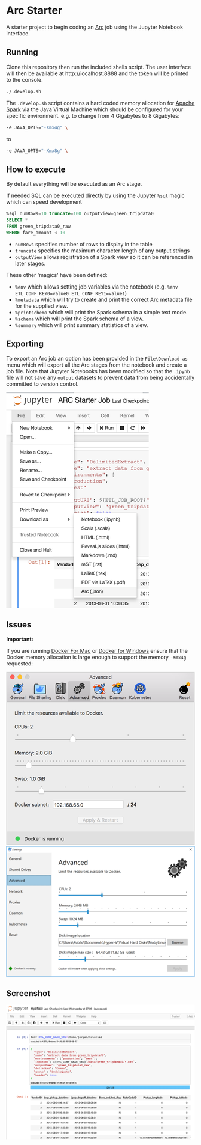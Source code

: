 # Arc Starter

A starter project to begin coding an [Arc](https://github.com/aglenergy/arc) job using the Jupyter Notebook interface.

## Running

Clone this repository then run the included shells script. The user interface will then be available at http://localhost:8888 and the token will be printed to the console.

```bash
./.develop.sh
```

The `.develop.sh` script contains a hard coded memory allocation for [Apache Spark](https://spark.apache.org/) via the Java Virtual Machine which should be configured for your specific environment. e.g. to change from 4 Gigabytes to 8 Gigabytes:

```bash
-e JAVA_OPTS="-Xmx4g" \
```

to 

```bash
-e JAVA_OPTS="-Xmx8g" \
```
## How to execute

By default everything will be executed as an Arc stage.

If needed SQL can be executed directly by using the Jupyter `%sql` magic which can speed development 

```sql
%sql numRows=10 truncate=100 outputView=green_tripdata0
SELECT * 
FROM green_tripdata0_raw
WHERE fare_amount < 10
```

- `numRows` specifies number of rows to display in the table
- `truncate` specifies the maximum character length of any output strings
- `outputView` allows registration of a Spark view so it can be referenced in later stages.

These other 'magics' have been defined:

- `%env` which allows setting job variables via the notebook (e.g. `%env ETL_CONF_KEY0=value0 ETL_CONF_KEY1=value1`)
- `%metadata` which will try to create and print the correct Arc metadata file for the supplied view.
- `%printschema` which will print the Spark schema in a simple text mode.
- `%schema` which will print the Spark schema of a view.
- `%summary` which will print summary statistics of a view.

## Exporting

To export an Arc job an option has been provided in the `File\Download as` menu which will export all the Arc stages from the notebook and create a job file. Note that Jupyter Notebooks has been modified so that the `.ipynb` file will not save any `output` datasets to prevent data from being accidentally committed to version control.

![Download as](./.img/download_as.png)

## Issues

**Important:**

If you are running [Docker For Mac](https://docs.docker.com/docker-for-mac/) or [Docker for Windows](https://docs.docker.com/docker-for-windows/) ensure that the Docker memory allocation is large enough to support the memory `-Xmx4g` requested:

![Docker For Mac Memory](./.img/prefs-advanced.png)
![Docker For Windows Memory](./.img/settings-advanced.png)

## Screenshot

![ARC in Jupyter Notebooks](./.img/screenshot.png)
